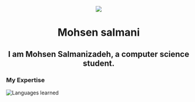 <div align='center'>
<img src='./' />
<h1>Mohsen salmani</h1>
<h2>
  I am Mohsen Salmanizadeh, a computer science student.
</h2>
</div>
<h3>My Expertise</h3>
<img src='https://skillicons.dev/icons?i=html,css' alt='Languages ​​learned' />
